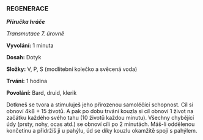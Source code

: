 ### REGENERACE

***Příručka hráče***

*Transmutace 7. úrovně*

**Vyvolání:** 1 minuta

**Dosah:** Dotyk

**Složky:** V, P, S (modlitební kolečko a svěcená voda)

**Trvání:** 1 hodina

**Povolání:** Bard, druid, klerik

Dotkneš se tvora a stimuluješ jeho přirozenou samoléčící schopnost. Cíl si obnoví 4k8 + 15 životů. A pak po dobu trvání kouzla si cíl obnoví 1 život na začátku každého svého tahu (10 životů každou minutu). Všechny chybějící údy (prsty, nohy, ocas atd.) se obnoví cíli po 2 minutách. Máš-li oddělenou končetinu a přidržíš ji u pahýlu, úd se díky kouzlu okamžitě spojí s pahýlem.